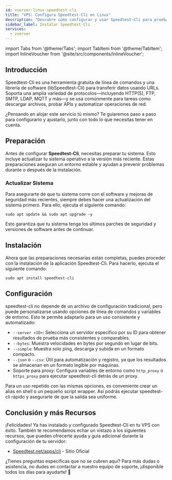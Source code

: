 ```yaml
---
id: vserver-linux-speedtest-cli
title: "VPS: Configura Speedtest-Cli en Linux"
description: "Descubre cómo configurar y usar Speedtest-Cli para pruebas de red confiables y automatización → Aprende más ahora"
sidebar_label: Instalar Speedtest-Cli
services:
  - vserver
---
```


import Tabs from '@theme/Tabs';
import TabItem from '@theme/TabItem';
import InlineVoucher from '@site/src/components/InlineVoucher';

## Introducción

Speedtest-Cli es una herramienta gratuita de línea de comandos y una librería de software (libSpeedtest-Cli) para transferir datos usando URLs. Soporta una amplia variedad de protocolos—incluyendo HTTP(S), FTP, SMTP, LDAP, MQTT y más—y se usa comúnmente para tareas como descargar archivos, probar APIs y automatizar operaciones de red.

¿Pensando en alojar este servicio tú mismo? Te guiaremos paso a paso para configurarlo y ajustarlo, junto con todo lo que necesitas tener en cuenta.

<InlineVoucher />

## Preparación

Antes de configurar **Speedtest-Cli**, necesitas preparar tu sistema. Esto incluye actualizar tu sistema operativo a la versión más reciente. Estas preparaciones aseguran un entorno estable y ayudan a prevenir problemas durante o después de la instalación.

### Actualizar Sistema
Para asegurarte de que tu sistema corre con el software y mejoras de seguridad más recientes, siempre debes hacer una actualización del sistema primero. Para ello, ejecuta el siguiente comando:

```
sudo apt update && sudo apt upgrade -y
```
Esto garantiza que tu sistema tenga los últimos parches de seguridad y versiones de software antes de continuar.

## Instalación

Ahora que las preparaciones necesarias están completas, puedes proceder con la instalación de la aplicación Speedtest-Cli. Para hacerlo, ejecuta el siguiente comando:

```console
sudo apt install speedtest-cli
```

## Configuración

speedtest-cli no depende de un archivo de configuración tradicional, pero puede personalizarse usando opciones de línea de comandos y variables de entorno. Esto te permite adaptarlo para un uso consistente y automatizado:

- `--server <ID>`: Selecciona un servidor específico por su ID para obtener resultados de prueba más consistentes y comparables.  
- `--bytes`: Muestra velocidades en bytes por segundo en lugar de bits.  
- `--simple`: Muestra solo ping, descarga y subida en un formato compacto.  
- `--json` o `--csv`: Útil para automatización y registro, ya que los resultados se almacenan en un formato legible por máquinas.  
- Soporte para proxy: Configura variables de entorno como `http_proxy` o `https_proxy` para ejecutar speedtest-cli detrás de un proxy.

Para un uso repetido con las mismas opciones, es conveniente crear un alias en shell o un pequeño script wrapper. Así podrás ejecutar speedtest-cli rápido y asegurarte de que la salida sea uniforme.

## Conclusión y más Recursos

¡Felicidades! Ya has instalado y configurado Speedtest-Cli en tu VPS con éxito. También te recomendamos echar un vistazo a los siguientes recursos, que pueden ofrecerte ayuda y guía adicional durante la configuración de tu servidor:

- [Speedtest.net/apps/cli](https://www.speedtest.net/apps/cli) - Sitio Oficial

¿Tienes preguntas específicas que no se cubren aquí? Para más dudas o asistencia, no dudes en contactar a nuestro equipo de soporte, ¡disponible todos los días para ayudarte! 🙂

<InlineVoucher />